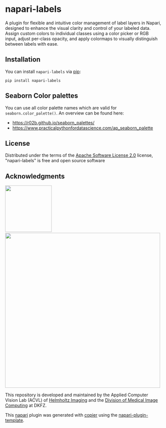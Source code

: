 # napari-labels

A plugin for flexible and intuitive color management of label layers in Napari, designed to enhance the visual clarity and control of your labeled data.
Assign custom colors to individual classes using a color picker or RGB input, adjust per-class opacity, and apply colormaps to visually distinguish between labels with ease.

## Installation

You can install `napari-labels` via [pip]:

```
pip install napari-labels
```

## Seaborn Color palettes

You can use all color palette names which are valid for `seaborn.color_palette()`.
An overview can be found here:

- https://r02b.github.io/seaborn_palettes/
- https://www.practicalpythonfordatascience.com/ap_seaborn_palette

## License

Distributed under the terms of the [Apache Software License 2.0] license,
"napari-labels" is free and open source software

## Acknowledgments

<p align="left">
  <img src="imgs/Logos/HI_Logo.png" width="150"> &nbsp;&nbsp;&nbsp;&nbsp;
  <img src="imgs/Logos/DKFZ_Logo.png" width="500">
</p>

This repository is developed and maintained by the Applied Computer Vision Lab (ACVL)
of [Helmholtz Imaging](https://www.helmholtz-imaging.de/) and the
[Division of Medical Image Computing](https://www.dkfz.de/en/medical-image-computing) at DKFZ.

This [napari] plugin was generated with [copier] using the [napari-plugin-template].

[apache software license 2.0]: http://www.apache.org/licenses/LICENSE-2.0
[copier]: https://copier.readthedocs.io/en/stable/
[napari]: https://github.com/napari/napari
[napari-plugin-template]: https://github.com/napari/napari-plugin-template
[pip]: https://pypi.org/project/pip/
